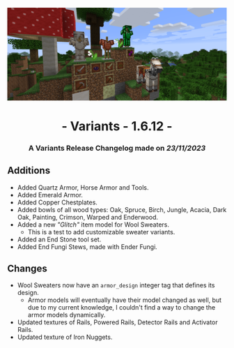 ![Additions and Changes from 1.6.12](ChangelogPhoto.png)

# <center>- Variants - 1.6.12 -</center>
### <center>A Variants Release Changelog made on *23/11/2023*</center>

## Additions
- Added Quartz Armor, Horse Armor and Tools.
- Added Emerald Armor.
- Added Copper Chestplates.
- Added bowls of all wood types: Oak, Spruce, Birch, Jungle, Acacia, Dark Oak, Painting, Crimson, Warped and Enderwood.
- Added a new *"Glitch"* item model for Wool Sweaters.
    - This is a test to add customizable sweater variants.
- Added an End Stone tool set.
- Added End Fungi Stews, made with Ender Fungi.

## Changes
- Wool Sweaters now have an ```armor_design``` integer tag that defines its design. 
    - Armor models will eventually have their model changed as well, but due to my current knowledge, I couldn't find a way to change the armor models dynamically.
- Updated textures of Rails, Powered Rails, Detector Rails and Activator Rails.
- Updated texture of Iron Nuggets.